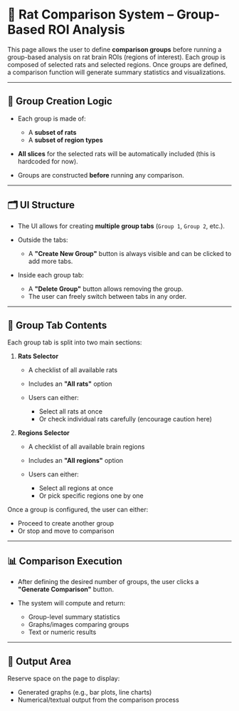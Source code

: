 # 🧪 Rat Comparison System – Group-Based ROI Analysis

This page allows the user to define **comparison groups** before running a group-based analysis on rat brain ROIs (regions of interest). Each group is composed of selected rats and selected regions. Once groups are defined, a comparison function will generate summary statistics and visualizations.

---

## 🔧 Group Creation Logic

* Each group is made of:

  * A **subset of rats**
  * A **subset of region types**
* **All slices** for the selected rats will be automatically included (this is hardcoded for now).
* Groups are constructed **before** running any comparison.

---

## 🗂️ UI Structure

* The UI allows for creating **multiple group tabs** (`Group 1`, `Group 2`, etc.).
* Outside the tabs:

  * A **"Create New Group"** button is always visible and can be clicked to add more tabs.
* Inside each group tab:

  * A **"Delete Group"** button allows removing the group.
  * The user can freely switch between tabs in any order.

---

## 🧩 Group Tab Contents

Each group tab is split into two main sections:

1. **Rats Selector**

   * A checklist of all available rats
   * Includes an **"All rats"** option
   * Users can either:

     * Select all rats at once
     * Or check individual rats carefully (encourage caution here)

2. **Regions Selector**

   * A checklist of all available brain regions
   * Includes an **"All regions"** option
   * Users can either:

     * Select all regions at once
     * Or pick specific regions one by one

Once a group is configured, the user can either:

* Proceed to create another group
* Or stop and move to comparison

---

## 📊 Comparison Execution

* After defining the desired number of groups, the user clicks a **"Generate Comparison"** button.
* The system will compute and return:

  * Group-level summary statistics
  * Graphs/images comparing groups
  * Text or numeric results

---

## 📁 Output Area

Reserve space on the page to display:

* Generated graphs (e.g., bar plots, line charts)
* Numerical/textual output from the comparison process
